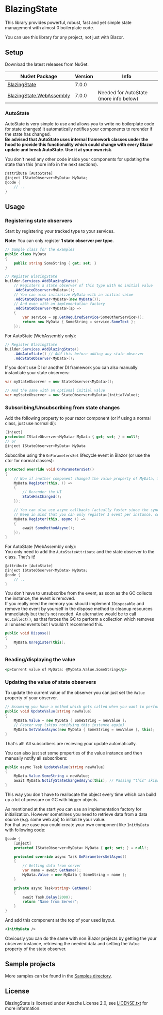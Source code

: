 # BlazingState
This library provides powerful, robust, fast and yet simple state management with almost 0 boilerplate code. 

You can use this library for any project, not just with Blazor.

## Setup
Download the latest releases from NuGet.

| NuGet Package                                                                       | Version | Info                                   |
|-------------------------------------------------------------------------------------|---------|----------------------------------------|
| [BlazingState](https://www.nuget.org/packages/BlazingState)                         | 7.0.0   |                                        |
| [BlazingState.WebAssembly](https://www.nuget.org/packages/BlazingState.WebAssembly) | 7.0.0   | Needed for AutoState (more info below) |


### AutoState
AutoState is very simple to use and allows you to write no boilerplate code for state changes! It automatically notifies your components to rerender if the state has changed. \
**Be advised that AutoState uses internal framework classes under the hood to provide this functionality which could change with every Blazor update and break AutoState. Use it at your own risk.**

You don't need any other code inside your components for updating the state than this (more info in the next sections).
```csharp
@attribute [AutoState]
@inject IStateObserver<MyData> MyData;
@code {
    // ..
}
```


## Usage
### Registering state observers
Start by registering your tracked type to your services.

**Note:** You can only register **1 state observer per type**.
```csharp
// Sample class for the examples
public class MyData
{
    public string SomeString { get; set; }
}

// Register BlazingState
builder.Services.AddBlazingState()
    // Registers a state observer of this type with no initial value
    .AddStateObserver<MyData>();
    // You can also initialize MyData with an initial value
    .AddStateObserver<MyData>(new MyData());
    // And even with an implementation factory
    .AddStateObserver<MyData>(sp =>
    {
        var service = sp.GetRequiredService<SomeOtherService>();
        return new MyData { SomeString = service.SomeText };
    });
```

For AutoState (WebAssembly only):
```csharp
// Register BlazingState
builder.Services.AddBlazingState()
    .AddAutoState() // Add this before adding any state observer
    .AddStateObserver<MyData>();
```

If you don't use DI or another DI framework you can also manually instantiate your state observers:
```csharp
var myStateObserver = new StateObserver<MyData>();

// And the same with an optional initial value
var myStateObserver = new StateObserver<MyData>(initialValue);
```

### Subscribing/Unsubscribing from state changes
Add the following property to your razor component (or if using a normal class, just use normal di):
```csharp
[Inject]
protected IStateObserver<MyData> MyData { get; set; } = null!;
// or
@inject IStateObserver<MyData> MyData
```

Subscribe using the ``OnParametersSet`` lifecycle event in Blazor (or use the ctor for normal classes):
```csharp
protected override void OnParametersSet()
{
    // Now if another component changed the value property of MyData, this callback gets executed
    MyData.Register(this, () =>
    {
        // Rerender the UI
        StateHasChanged();
    });

    // You can also use async callbacks (actually faster since the sync version gets wrapped)
    // Keep in mind that you can only register 1 event per instance, so the previous callback gets overriden by the async one
    MyData.Register(this, async () =>
    {
        await SomeMethodAsync();
    });
}
```

For AutoState (WebAssembly only): \
You only need to add the ``AutoStateAttribute`` and the state observer to the class. That's it!
```csharp
@attribute [AutoState]
@inject IStateObserver<MyData> MyData;
@code {
    // ..
}
```

You don't have to unsubscribe from the event, as soon as the GC collects the instance, the event is removed. \
If you really need the memory you should implement ``IDisposable`` and remove the event by yourself in the dispose method to cleanup resources immediately but that's not needed. An alternative would be to call ``GC.Collect()``, as that forces the GC to perform a collection which removes all unused events but I wouldn't recommend this.
```csharp
public void Dispose()
{
    MyData.Unregister(this);
}
```

### Reading/displaying the value
```xml
<p>Current value of MyData: @MyData.Value.SomeString</p>
```

### Updating the value of state observers
To update the current value of the observer you can just set the ``Value`` property of your observer.

```csharp
// Assuming you have a method which gets called when you want to perform an update (e.g. clicking on a button):
public void UpdateValue(string newValue)
{
    MyData.Value = new MyData { SomeString = newValue };
    // Faster way (skips notifying this instance again)
    MyData.SetValueAsync(new MyData { SomeString = newValue }, this);
}
```
That's all! All subscribers are recieving your update automatically.

You can also just set some properties of the value instance and then manually notify all subscribers:
```csharp
public async Task UpdateValue(string newValue)
{
    MyData.Value.SomeString = newValue;
    await MyData.NotifyStateChangedAsync(this); // Passing "this" skips notifying this instance again
}
```
This way you don't have to reallocate the object every time which can build up a lot of pressure on GC with bigger objects.

As mentioned at the start you can use an implementation factory for initialization. However sometimes you need to retrieve data from a data source (e.g. some web api) to initialize your value. \
For that use case you could create your own component like ``InitMyData`` with following code:
```csharp
@code {
    [Inject]
    protected IStateObserver<MyData> MyData { get; set; } = null!;

    protected override async Task OnParametersSetAsync()
    {
        // Getting data from server
        var name = await GetName();
        MyData.Value = new MyData { SomeString = name };
    }

    private async Task<string> GetName()
    {
        await Task.Delay(2000);
        return "Name from Server";
    }
}
```

And add this component at the top of your used layout.
```xml
<InitMyData />
```

Obviously you can do the same with non Blazor projects by getting the your observer instance, retrieving the needed data and setting the ``Value`` property of the state observer.


## Sample projects
More samples can be found in the [Samples directory](/Samples).


## License
BlazingState is licensed under Apache License 2.0, see [LICENSE.txt](/LICENSE.txt) for more information.
